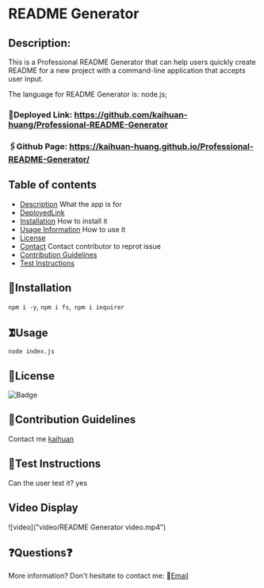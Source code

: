 
# README Generator

## Description: 
 This is a Professional README Generator that can help users quickly create README for a new project with a command-line application that accepts user input. 

The language for README Generator is: node.js;

### 🔗Deployed Link: https://github.com/kaihuan-huang/Professional-README-Generator

### 🖇Github Page:  https://kaihuan-huang.github.io/Professional-README-Generator/

## Table of contents

- [Description](#description) What the app is for
- [DeployedLink](#deployedLink)
- [Installation](#installation) How to install it
- [Usage Information](#usage) How to use it
- [License](#license)
- [Contact](#email) Contact contributor to reprot issue
- [Contribution Guidelines](#contribution)
- [Test Instructions](#test)

## 🧐Installation
`npm i -y`, `npm i fs`,` npm i inquirer`

## 𖧝Usage 
 `node index.js`

## 🪪License
![Badge](https://img.shields.io/badge/license-MIT-brightgreen.svg)

## 🤝Contribution Guidelines
Contact me [kaihuan](https://github.com/kaihuan-huanghttps://github.com/kaihuan-huang/Professional-README-Generator)

## 🧩Test Instructions
Can the user test it? yes

## Video Display
![video]("video/README Generator video.mp4")

## ❓Questions❓
More information? Don't hesitate to contact me: 📧[Email](huangkaihuan02162gmail.com)


